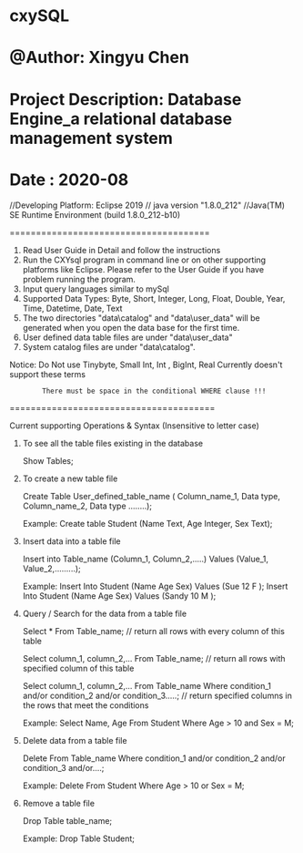 # cxySQL

@Author: Xingyu Chen
=====================================
Project Description: Database Engine_a relational database management system
=====================================
Date    : 2020-08
=====================================
//Developing Platform: Eclipse 2019
// java version "1.8.0_212"
//Java(TM) SE Runtime Environment (build 1.8.0_212-b10)

======================================

1. Read User Guide in Detail and follow the instructions
2. Run the CXYsql program in command line or on other supporting platforms like Eclipse.
    Please refer to the User Guide if you have problem running the program.
3. Input query languages similar to mySql
4. Supported Data Types: Byte, Short, Integer, Long, Float, Double, Year, Time, Datetime, Date, Text
5. The two directories "data\catalog" and "data\user_data" will be generated when you open the data base for the first time.
6. User defined data table files are under "data\user_data"
7. System catalog files are under "data\catalog".

Notice: Do Not use Tinybyte, Small Int, Int , BigInt, Real
            Currently doesn't support these terms

            There must be space in the conditional WHERE clause !!!

=======================================

Current supporting Operations & Syntax (Insensitive to letter case)

1. To see all the table files existing in the database

    Show Tables;

2. To create a new table file

    Create Table  User_defined_table_name ( Column_name_1, Data type, 
				     Column_name_2, Data type ........);

    Example:
    Create table Student (Name Text, Age Integer, Sex Text);

3. Insert data into a table file

   Insert into Table_name (Column_1, Column_2,.....)
                             Values (Value_1,    Value_2,.........);

   Example:
   Insert Into Student (Name Age Sex)
                           Values  (Sue  12  F  );
   Insert Into Student (Name Age Sex)
                           Values  (Sandy 10 M );

4. Query / Search for the data from a table file

    Select * From Table_name; // return all rows with every column of this table

    Select column_1, column_2,... From Table_name; // return all rows with specified column of this table

    Select column_1, column_2,... From Table_name Where condition_1 and/or condition_2 and/or condition_3.....; // return specified columns in the rows that meet the conditions

    Example:
    Select Name, Age From Student Where Age > 10 and Sex = M;

5. Delete data from a table file

    Delete From Table_name Where condition_1 and/or condition_2 and/or condition_3 and/or....;

    Example:
    Delete From Student Where Age > 10 or Sex = M;

6. Remove a table file

    Drop Table table_name;

    Example:
    Drop Table Student;
